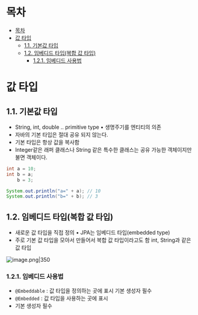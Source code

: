 # 목차
- [목차](#목차)
- [값 타입](#값-타입)
	- [1.1. 기본값 타입](#11-기본값-타입)
	- [1.2. 임베디드 타입(복합 값 타입)](#12-임베디드-타입복합-값-타입)
		- [1.2.1. 임베디드 사용법](#121-임베디드-사용법)

# 값 타입

## 1.1. 기본값 타입
- String, int, double .. primitive type
• 생명주기를 엔티티의 의존
- 자바의 기본 타입은 절대 공유 되지 않는다.
- 기본 타입은 항상 값을 복사함
-  Integer같은 래퍼 클래스나 String 같은 특수한 클래스는 공유 가능한 객체이지만 불면 객체이다.

```java
int a = 10;
int b = a;
	b = 3;

System.out.println("a=" + a); // 10
System.out.println("b=" + b); // 3

```

## 1.2. 임베디드 타입(복합 값 타입)
- 새로운 값 타입을 직접 정의 
• JPA는 임베디드 타입(embedded type)
- 주로 기본 값 타입을 모아서 만들어서 복합 값 타입이라고도 함 int, String과 같은 값 타입


![image.png|350](20220824214500.png)



### 1.2.1. 임베디드 사용법
- `@Embeddable` : 값 타입을 정의하는 곳에 표시 기본 생성자 필수
- `@Embedded` : 값 타입을 사용하는 곳에 표시
- 기본 생성자 필수
